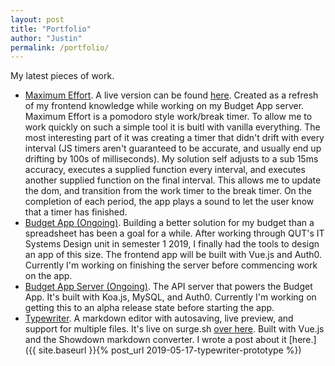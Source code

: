 ```yaml
---
layout: post
title: "Portfolio"
author: "Justin"
permalink: /portfolio/
---
```


My latest pieces of work.

- [Maximum Effort](https://github.com/sjustintaylor/maximum-effort). A live version can be found [here](http://angry-goblin.surge.sh). Created as a refresh of my frontend knowledge while working on my Budget App server. Maximum Effort is a pomodoro style work/break timer. To allow me to work quickly on such a simple tool it is buitl with vanilla everything. The most interesting part of it was creating a timer that didn't drift with every interval (JS timers aren't guaranteed to be accurate, and usually end up drifting by 100s of milliseconds). My solution self adjusts to a sub 15ms accuracy, executes a supplied function every interval, and executes another supplied function on the final interval. This allows me to update the dom, and transition from the work timer to the break timer. On the completion of each period, the app plays a sound to let the user know that a timer has finished.
- [Budget App (Ongoing)](https://github.com/sjustintaylor/budget-app). Building a better solution for my budget than a spreadsheet has been a goal for a while. After working through QUT's IT Systems Design unit in semester 1 2019, I finally had the tools to design an app of this size. The frontend app will be built with Vue.js and Auth0. Currently I'm working on finishing the server before commencing work on the app.
- [Budget App Server (Ongoing)](https://github.com/sjustintaylor/budget-app-server). The API server that powers the Budget App. It's built with Koa.js, MySQL, and Auth0. Currently I'm working on getting this to an alpha release state before starting the app.
- [Typewriter](https://github.com/sjustintaylor/typewriter). A markdown editor with autosaving, live preview, and support for multiple files. It's live on surge.sh [over here](https://irate-panda.surge.sh/). Built with Vue.js and the Showdown markdown converter. I wrote a post about it [here.]({{ site.baseurl }}{% post_url 2019-05-17-typewriter-prototype %})
